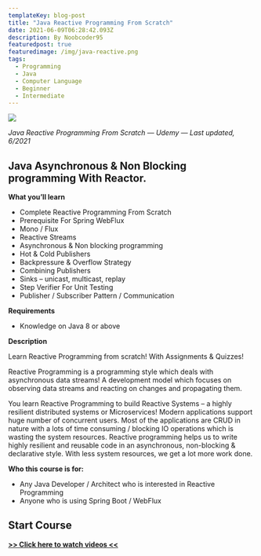 ```yaml
---
templateKey: blog-post
title: "Java Reactive Programming From Scratch"
date: 2021-06-09T06:28:42.093Z
description: By Noobcoder95
featuredpost: true
featuredimage: /img/java-reactive.png
tags:
  - Programming
  - Java
  - Computer Language
  - Beginner
  - Intermediate
---
```

![](/img/java-reactive.png)

*Java Reactive Programming From Scratch — Udemy — Last updated, 6/2021*

## Java Asynchronous & Non Blocking programming With Reactor.

**What you’ll learn**

* Complete Reactive Programming From Scratch
* Prerequisite For Spring WebFlux
* Mono / Flux
* Reactive Streams
* Asynchronous & Non blocking programming
* Hot & Cold Publishers
* Backpressure & Overflow Strategy
* Combining Publishers
* Sinks – unicast, multicast, replay
* Step Verifier For Unit Testing
* Publisher / Subscriber Pattern / Communication


**Requirements**

* Knowledge on Java 8 or above


**Description**

Learn Reactive Programming from scratch! With Assignments & Quizzes!

Reactive Programming is a programming style which deals with asynchronous data streams! A development model which focuses on observing data streams and reacting on changes and propagating them.

You learn Reactive Programming to build Reactive Systems – a highly resilient distributed systems or Microservices! Modern applications support huge number of concurrent users. Most of the applications are CRUD in nature with a lots of time consuming / blocking IO operations which is wasting the system resources. Reactive programming helps us to write highly resilient and reusable code in an asynchronous, non-blocking & declarative style. With less system resources, we get a lot more work done.


**Who this course is for:**

* Any Java Developer / Architect who is interested in Reactive Programming
* Anyone who is using Spring Boot / WebFlux

## **Start Course**

**[>> Click here to watch videos <<](https://www.fembed.com/p/l34zpanp4-1e-m0)**
